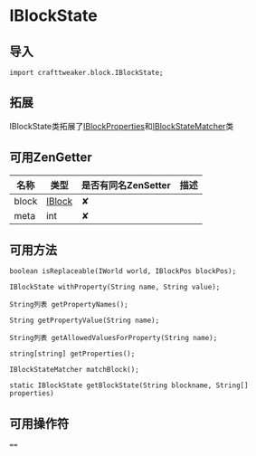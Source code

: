 # IBlockState

## 导入

`import crafttweaker.block.IBlockState;`

## 拓展

IBlockState类拓展了[IBlockProperties](https://youyi580.gitbook.io/zentutorial/crafttweaker-lib/block/iblockproperties)和[IBlockStateMatcher](https://youyi580.gitbook.io/zentutorial/crafttweaker-lib/block/iblockstatematcher)类

## 可用ZenGetter

| 名称 | 类型 | 是否有同名ZenSetter | 描述 |
|-----|------|------|------|
|block|[IBlock](https://youyi580.gitbook.io/zentutorial/crafttweaker-lib/block/iblock)|✘||
|meta|int|✘||

## 可用方法

`boolean isReplaceable(IWorld world, IBlockPos blockPos);`

`IBlockState withProperty(String name, String value);`

`String列表 getPropertyNames();`

`String getPropertyValue(String name);`

`String列表 getAllowedValuesForProperty(String name);`

`string[string] getProperties();`

`IBlockStateMatcher matchBlock();`

`static IBlockState getBlockState(String blockname, String[] properties)`

## 可用操作符

`==`
